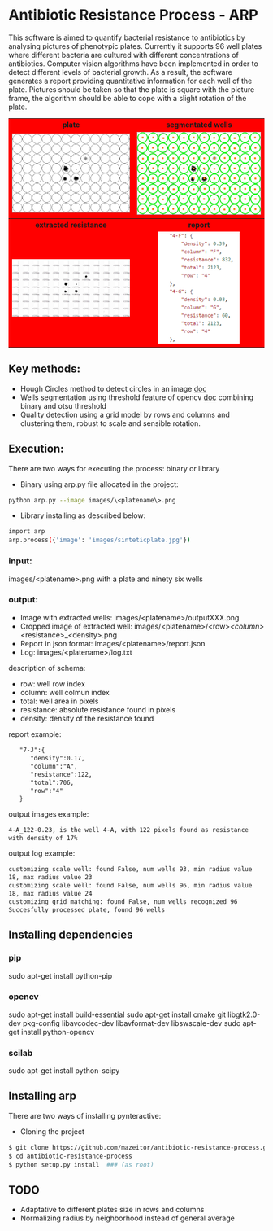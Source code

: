 # Antibiotic Resistance Process - ARP
This software is aimed to quantify bacterial resistance to antibiotics by analysing pictures of phenotypic plates. Currently it supports 96 well plates where different bacteria are cultured with different concentrations of antibiotics. Computer vision algorithms have been implemented in order to detect different levels of bacterial growth. As a result, the software generates a report providing quantitative information for each well of the plate. Pictures should be taken so that the plate is square with the picture frame, the algorithm should be able to cope with a slight rotation of the plate.

<table>
  <colgroup>
    <col span="2" style="background-color:red">
    <col style="background-color:yellow">
  </colgroup>
  <tr>
    <th>plate</th>
    <th>segmentated wells</th>
  </tr>
  <tr>
    <td align="middle"><img src="images/sinteticplatebac.jpg" width="480"></td>
    <td align="middle"><img src="output/sinteticplatebac/output2.jpg" width="480"></td>
  </tr>
    <tr>
    <th>extracted resistance</th>
    <th>report</th>
  </tr>
  <tr>
    <td align="middle"><img src="output/sinteticplatebac/report.png" width="480"></td>
    <td align="middle"><img src="output/sinteticplatebac/report_json.png" width="160"></td>
  </tr>
</table>

## Key methods:
* Hough Circles method to detect circles in an image [doc](http://docs.opencv.org/2.4/doc/tutorials/imgproc/imgtrans/hough_circle/hough_circle.html)
* Wells segmentation using threshold feature of opencv [doc](http://docs.opencv.org/2.4/modules/imgproc/doc/miscellaneous_transformations.html#threshold) combining binary and otsu threshold
* Quality detection using a grid model by rows and columns and clustering them, robust to scale and sensible rotation.

## Execution:
There are two ways for executing the process: binary or library
* Binary using arp.py file allocated in the project:
```bash
python arp.py --image images/\<platename\>.png
```
* Library installing as described below:
```bash
import arp
arp.process({'image': 'images/sinteticplate.jpg'})
```

### input:
images/\<platename\>.png with a plate and ninety six wells

### output:
* Image with extracted wells: images/\<platename\>/outputXXX.png 
* Cropped image of extracted well: images/\<platename\>/\<row\>_\<column\>_\<resistance\>_\<density\>.png
* Report in json format: images/\<platename\>/report.json
* Log: images/\<platename\>/log.txt 

description of schema:
* row: well row index
* column: well colmun index
* total: well area in pixels
* resistance: absolute resistance found in pixels
* density: density of the resistance found

report example:
```
   "7-J":{  
      "density":0.17,
      "column":"A",
      "resistance":122,
      "total":706,
      "row":"4"
   }
```
output images example:
```  
4-A_122-0.23, is the well 4-A, with 122 pixels found as resistance with density of 17%
```
output log example:
```
customizing scale well: found False, num wells 93, min radius value 18, max radius value 23
customizing scale well: found False, num wells 96, min radius value 18, max radius value 24
customizing grid matching: found False, num wells recognized 96
Succesfully processed plate, found 96 wells
```

## Installing dependencies
### pip
sudo apt-get install python-pip
### opencv
sudo apt-get install build-essential
sudo apt-get install cmake git libgtk2.0-dev pkg-config libavcodec-dev libavformat-dev libswscale-dev
sudo apt-get install python-opencv
### scilab
sudo apt-get install python-scipy

## Installing arp
There are two ways of installing pynteractive:
* Cloning the project

```bash
$ git clone https://github.com/mazeitor/antibiotic-resistance-process.git
$ cd antibiotic-resistance-process
$ python setup.py install  ### (as root)
```

## TODO
* Adaptative to different plates size in rows and columns 
* Normalizing radius by neighborhood instead of general average
